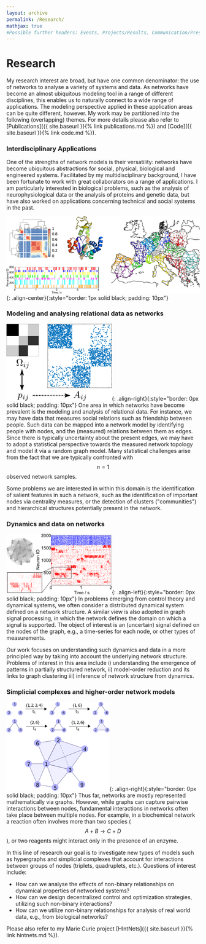 ```yaml
---
layout: archive
permalink: /Research/
mathjax: true 
#Possible further headers: Events, Projects/Results, Communication/Presentation, News
---
```

<script>addBackToTop({
  backgroundColor: '#fff',
  innerHTML: 'Back to Top',
  textColor: '#333'
})</script>
<style>
  #back-to-top {
    border: 1px solid #ccc;
    border-radius: 0;
    font-family: sans-serif;
    font-size: 14px;
    width: 100px;
    text-align: center;
    line-height: 30px;
    height: 30px;
  }
</style>
# Research
My research interest are broad, but have one common denominator: the use of networks to analyse a variety of systems and data.
As networks have become an almost ubiquitous modeling tool in a range of different disciplines, this enables us to naturally connect to a wide range of applications.
The modeling perspective applied in these application areas can be quite different, however.
My work may be partitioned into the following (overlapping) themes.
For more details please also refer to [Publications]({{ site.baseurl }}{% link publications.md %}) and [Code]({{ site.baseurl }}{% link code.md %}).

### Interdisciplinary Applications
One of the strengths of network models is their versatility: networks have become ubiquitous abstractions for social, physical, biological and engineered systems. 
Facilitated by my multidisciplinary background, I have been fortunate to work with great collaborators on a range of applications.
I am particularly interested in biological problems, such as the analysis of neurophysiological data or the analysis of proteins and genetic data, but have also worked on applications concerning technical and social systems in the past.

![image-center](/images/applications.png){: .align-center}{:style="border: 1px solid black; padding: 10px"}

### Modeling and analysing relational data as networks
![image-right](/images/rel_data.png){: .align-right}{:style="border: 0px solid black; padding: 10px"}
One area in which networks have become prevalent is the modeling and analysis of relational data.
For instance, we may have data that measures social relations such as friendship between people.
Such data can be mapped into a network model by identifying people with nodes, and the (measured) relations between them as edges.
Since there is typically uncertainty about the present edges, we may have to adopt a statistical perspective towards the measured network topology and model it via a random graph model.
Many statistical challenges arise from the fact that we are typically confronted with $$n = 1$$ observed network samples.

Some problems we are interested in within this domain is the identification of salient features in such a network, such as the identification of important nodes via centrality measures, or the detection of clusters ("communities") and hierarchical structures potentially present in the network.  

<!--### Dimensionality reduction via graphs-->
<!--In the context of dimensionality reduction, we are often given high-dimensional data in a vector space, e.g., the levels of gene expression within different cells, and want to learn a lower-dimensional representation of such data ("manifold learning").-->

<!--Many popular techniques in this space (diffusion maps, isomap, etc.) are based on the idea of first constructing a graph that encodes the "shape of the data", and then using graph-based analysis to unravel the lower-dimensional geometry of the data.-->
<!--We are interested in exploring connections of this viewpoint to the analysis of relational data, topological data analysis, and the inference of dynamical systems.-->

### Dynamics and data on networks
![image-right](/images/neuro_dyn.png){: .align-left}{:style="border: 0px solid black; padding: 10px"}
In problems emerging from control theory and dynamical systems, we often consider a distributed dynamical system defined on a network structure. A similar view is also adopted in graph signal processing, in which the network defines the domain on which a signal is supported.
The object of interest is an (uncertain) signal defined on the nodes of the graph, e.g., a time-series for each node, or other types of measurements. 

Our work focuses on understanding such dynamics and data in a more principled way by taking into account the underlying network structure.
Problems of interest in this area include i) understanding the emergence of patterns in partially structured network, ii) model-order reduction and its links to graph clustering iii) inference of network structure from dynamics.

### Simplicial complexes and higher-order network models
![image-right](/images/SCexample.png){: .align-right}{:style="border: 0px solid black; padding: 10px"}
Thus far, networks are mostly represented mathematically via graphs.
However, while graphs can capture pairwise interactions between nodes, fundamental interactions in networks often take place between multiple nodes. 
For example, in a biochemical network a reaction often involves more than two species ($$A + B \rightarrow C + D$$), or two reagents might interact only in the presence of an enzyme. 

In this line of research our goal is to investigate new types of models such as hypergraphs and simplicial complexes that account for interactions between groups of nodes (triplets, quadruplets, etc.).
Questions of interest include:
* How can we analyse the effects of non-binary relationships on dynamical properties of networked systems? 
* How can we design decentralized control and optimization strategies, utilizing such non-binary interactions? 
* How can we utilize non-binary relationships for analysis of real world data, e.g., from biological networks?

Please also refer to my Marie Curie project [HIntNets]({{ site.baseurl }}{% link hintnets.md %}).
